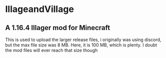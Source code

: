 # IllageandVillage
A 1.16.4 Illager mod for Minecraft
-------------------------------------------
This is used to upload the larger release files, i originally was using discord, but the max file size was 8 MB. Here, it is 100 MB, which is plenty. 
I doubt the mod files will ever reach that size though
